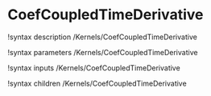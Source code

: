 <!-- MOOSE Documentation Stub: Remove this when content is added. -->

# CoefCoupledTimeDerivative
!syntax description /Kernels/CoefCoupledTimeDerivative

!syntax parameters /Kernels/CoefCoupledTimeDerivative

!syntax inputs /Kernels/CoefCoupledTimeDerivative

!syntax children /Kernels/CoefCoupledTimeDerivative
